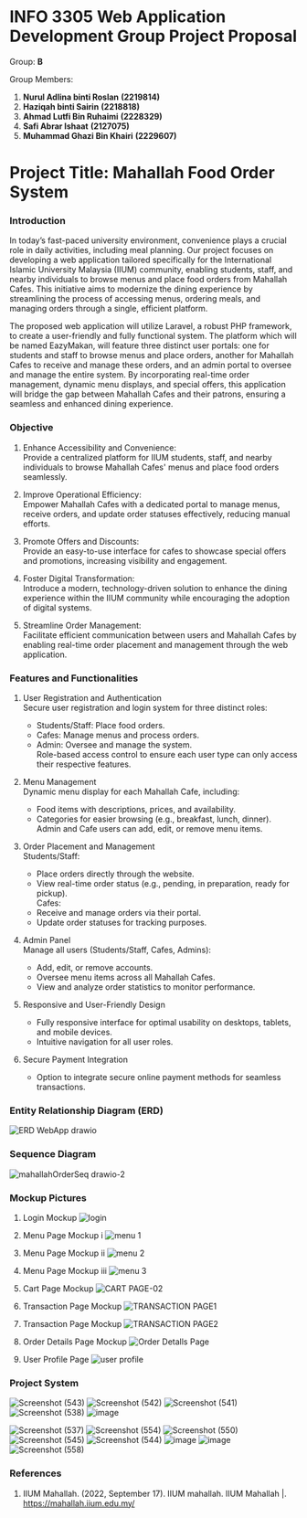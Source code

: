 # INFO 3305 Web Application Development Group Project Proposal

Group: __B__
 
Group Members: 
1. __Nurul Adlina binti Roslan__  __(2219814)__
2. __Haziqah binti Sairin__ __(2218818)__
3. __Ahmad Lutfi Bin Ruhaimi__  __(2228329)__
4. __Safi Abrar Ishaat__  __(2127075)__
5. __Muhammad Ghazi Bin Khairi__  __(2229607)__

# Project Title: __Mahallah Food Order System__

### Introduction
In today’s fast-paced university environment, convenience plays a crucial role in daily activities, including meal planning. Our project focuses on developing a web application tailored specifically for the International Islamic University Malaysia (IIUM) community, enabling students, staff, and nearby individuals to browse menus and place food orders from Mahallah Cafes. This initiative aims to modernize the dining experience by streamlining the process of accessing menus, ordering meals, and managing orders through a single, efficient platform.

The proposed web application will utilize Laravel, a robust PHP framework, to create a user-friendly and fully functional system. The platform which will be named EazyMakan, will feature three distinct user portals: one for students and staff to browse menus and place orders, another for Mahallah Cafes to receive and manage these orders, and an admin portal to oversee and manage the entire system. By incorporating real-time order management, dynamic menu displays, and special offers, this application will bridge the gap between Mahallah Cafes and their patrons, ensuring a seamless and enhanced dining experience.

### Objective
1. Enhance Accessibility and Convenience:<br />
   Provide a centralized platform for IIUM students, staff, and nearby individuals to browse Mahallah Cafes' menus and place food orders seamlessly.

2. Improve Operational Efficiency:<br />
   Empower Mahallah Cafes with a dedicated portal to manage menus, receive orders, and update order statuses effectively, reducing manual efforts.

3. Promote Offers and Discounts:<br />
   Provide an easy-to-use interface for cafes to showcase special offers and promotions, increasing visibility and engagement.

4. Foster Digital Transformation:<br />
   Introduce a modern, technology-driven solution to enhance the dining experience within the IIUM community while encouraging the adoption of digital systems.

5. Streamline Order Management:<br />
   Facilitate efficient communication between users and Mahallah Cafes by enabling real-time order placement and management through the web application.

### Features and Functionalities
1. User Registration and Authentication<br />
   Secure user registration and login system for three distinct roles:
      - Students/Staff: Place food orders.
      - Cafes: Manage menus and process orders.
      - Admin: Oversee and manage the system.<br />
   Role-based access control to ensure each user type can only access their respective features.

2. Menu Management<br />
   Dynamic menu display for each Mahallah Cafe, including:
      - Food items with descriptions, prices, and availability.
      - Categories for easier browsing (e.g., breakfast, lunch, dinner).<br />
   Admin and Cafe users can add, edit, or remove menu items.

3. Order Placement and Management<br />
   Students/Staff:
      - Place orders directly through the website.
      - View real-time order status (e.g., pending, in preparation, ready for pickup).<br />
   Cafes:
      - Receive and manage orders via their portal.
      - Update order statuses for tracking purposes.

4. Admin Panel<br />
   Manage all users (Students/Staff, Cafes, Admins):
      - Add, edit, or remove accounts.<br />
      - Oversee menu items across all Mahallah Cafes.<br />
      - View and analyze order statistics to monitor performance.

5. Responsive and User-Friendly Design
   - Fully responsive interface for optimal usability on desktops, tablets, and mobile devices.
   - Intuitive navigation for all user roles.

6. Secure Payment Integration
   - Option to integrate secure online payment methods for seamless transactions.

### Entity Relationship Diagram (ERD)
![ERD WebApp drawio](https://github.com/user-attachments/assets/24a3c4ca-dcf4-4b7b-b5ee-c99bb33ca60a)

### Sequence Diagram
![mahallahOrderSeq drawio-2](https://github.com/user-attachments/assets/1a0c5f88-1c53-4744-9c58-81461c1c21e9)

### Mockup Pictures

1. Login Mockup
   ![login](https://github.com/user-attachments/assets/11521a00-38c9-4f59-8f98-fd0800d4b98e)

2. Menu Page Mockup i
   ![menu 1](https://github.com/user-attachments/assets/35f5d3f4-ae2c-4b14-800f-54ccec784860)

3. Menu Page Mockup ii
   ![menu 2](https://github.com/user-attachments/assets/6de9a15f-1df9-416a-bbb8-ee57b879621f)

4. Menu Page Mockup iii
   ![menu 3](https://github.com/user-attachments/assets/abe4f4c2-c3ad-43f1-99bc-67c9ec286ab5)

5. Cart Page Mockup
   ![CART PAGE-02](https://github.com/user-attachments/assets/44da5419-70c1-4d16-b336-0ce61e71d549)

6. Transaction Page Mockup 
   ![TRANSACTION PAGE1](https://github.com/user-attachments/assets/51452b17-71d4-4fee-9fdf-eee8040eb96b)

7. Transaction Page Mockup 
   ![TRANSACTION PAGE2](https://github.com/user-attachments/assets/9ab91b9d-9a7c-4395-88ca-0743c86089d9)

8. Order Details Page Mockup
   ![Order Detalls Page](https://github.com/user-attachments/assets/91d2eba9-04a8-4854-82dc-1c554ad2f437)

10. User Profile Page
   ![user profile](https://github.com/user-attachments/assets/a503cc3e-fb24-4f2d-a3be-f9abfab2e019)

### Project System
![Screenshot (543)](https://github.com/user-attachments/assets/27f05862-8c4a-4a78-a570-de68ceba49ca)
![Screenshot (542)](https://github.com/user-attachments/assets/bf88ccd3-ee63-42c1-80d3-3bcffd1ae3f7)
![Screenshot (541)](https://github.com/user-attachments/assets/eb20ab85-99c9-494a-a123-81f741d3cdc6)
![Screenshot (538)](https://github.com/user-attachments/assets/2dab9646-c8e8-4fda-8819-f899239baab3)
![image](https://github.com/user-attachments/assets/fff3fcf5-f90f-423d-880c-608c21cd5a99)

![Screenshot (537)](https://github.com/user-attachments/assets/f56d8876-e8c1-4ea6-b33f-d9f4d1a86a57)
![Screenshot (554)](https://github.com/user-attachments/assets/89191fef-fe65-45a4-bb49-a258c456258b)
![Screenshot (550)](https://github.com/user-attachments/assets/e47a1ca3-ad22-4099-8c9b-80881fa8153b)
![Screenshot (545)](https://github.com/user-attachments/assets/2e38b62e-272f-4d37-921d-09bc063db887)
![Screenshot (544)](https://github.com/user-attachments/assets/7adc5aae-5369-44f6-8f87-ccdf874feff8)
![image](https://github.com/user-attachments/assets/b5ded82d-e4f8-4be2-929e-cef69e4dfdfc)
![image](https://github.com/user-attachments/assets/bfd1e866-7f21-4390-a3b9-fe9cab26ff93)
![Screenshot (558)](https://github.com/user-attachments/assets/0b6e6313-1cdc-4a32-9e86-7dca32d1adca)




### References
1. IIUM Mahallah. (2022, September 17). IIUM mahallah. IIUM Mahallah |. https://mahallah.iium.edu.my/
